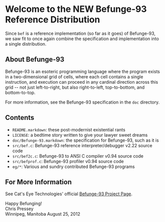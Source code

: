 Welcome to the NEW Befunge-93 Reference Distribution
====================================================

Since `bef` is a reference implementation (so far as it goes) of Befunge-93,
we saw fit to once again combine the specification and implementation into a
single distribution.

About Befunge-93
----------------

Befunge-93 is an esoteric programming language where the program exists in a
two-dimensional grid of cells, where each cell contains a single instruction,
and execution can proceed in any cardinal direction across this grid -- not
just left-to-right, but also right-to-left, top-to-bottom, and bottom-to-top.

For more information, see the Befunge-93 specification in the `doc` directory.

Contents
--------

*   `README.markdown`: these post-modernist existential rants
*   `LICENSE`: a bedtime story written to give your lawyer sweet dreams
*   `doc/Befunge-93.markdown`: the specification for Befunge-93, such as it is
*   `src/bef.c`: Befunge-93 reference interpreter/debugger v2.22 source code
*   `src/bef2c.c`: Befunge-93 to ANSI C compiler v0.94 source code
*   `src/befprof.c`: Befunge-93 profiler v0.94 source code
*   `eg/*`: Various and sundry contributed Befunge-93 programs

For More Information
--------------------

See Cat's Eye Technologies' official [Befunge-93 Project Page][].

[Befunge-93 Project Page]: http://catseye.tc/projects/befunge93/

Happy Befunging!  
Chris Pressey  
Winnipeg, Manitoba
August 25, 2012
